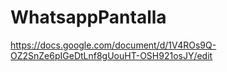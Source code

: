 # WhatsappPantalla
https://docs.google.com/document/d/1V4ROs9Q-OZ2SnZe6pIGeDtLnf8gUouHT-OSH921osJY/edit
